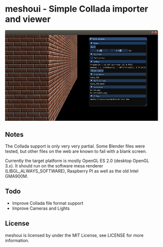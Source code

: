 # meshoui - Simple Collada importer and viewer

![sample viewer_output](https://raw.githubusercontent.com/mittpat/meshoui/master/meshoui/resources/screenshot.jpg)

Notes
-------

The Collada support is only very very partial. Some Blender files were tested, but other files on the web are known to fail with a blank screen.

Currently the target platform is mostly OpenGL ES 2.0 (desktop OpenGL 3.x).
It should run on the software mesa renderer (LIBGL_ALWAYS_SOFTWARE), Raspberry PI as well as the old Intel GMA900M.

Todo
-------
* Improve Collada file format support
* Improve Cameras and Lights

License
-------

meshoui is licensed by under the MIT License, see LICENSE for more information.
